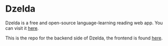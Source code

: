 # Dzelda

Dzelda is a free and open-source language-learning reading web app. You can visit it [here](https://www.dzelda.com/).

This is the repo for the backend side of Dzelda, the frontend is
found [here](https://www.github.com/squivix/dzelda-backend).
